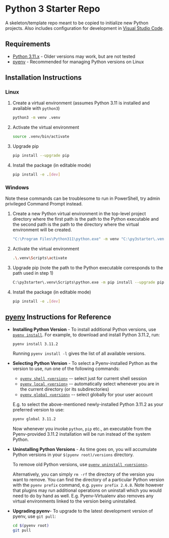 # Python 3 Starter Repo
A skeleton/template repo meant to be copied to initialize new Python projects. Also includes configuration for development in [Visual Studio Code](https://code.visualstudio.com/).

## Requirements
- [Python 3.11.x](https://www.python.org/) - Older versions may work, but are not tested
- [pyenv](https://github.com/pyenv/pyenv#basic-github-checkout) - Recommended for managing Python versions on Linux


## Installation Instructions
### Linux
1. Create a virtual environment (assumes Python 3.11 is installed and available with `python3`)
    
    ```bash
    python3 -m venv .venv
    ```

2. Activate the virtual environment
    
    ```bash
    source .venv/bin/activate
    ```

3. Upgrade pip
    
    ```bash
    pip install --upgrade pip
    ```

4. Install the package (in editable mode)
        
    ```bash
    pip install -e .[dev]
    ```


### Windows
Note these commands can be troublesome to run in PowerShell, try admin privileged Command Prompt instead.
1. Create a new Python virtual environment in the top-level project directory where the first path is the path to the Python executable and the second path is the path to the directory where the virtual environment will be created.
    
    ```bash
    "C:\Program Files\Python311\python.exe" -m venv "C:\py3starter\.venv"
    ```

2. Activate the virtual environment
    
    ```bash
    .\.venv\Scripts\activate
    ```

3. Upgrade pip (note the path to the Python executable corresponds to the path used in step 1)
    
    ```bash
    C:\py3starter\.venv\Scripts\python.exe -m pip install --upgrade pip
    ```

4. Install the package (in editable mode)
        
    ```bash
    pip install -e .[dev]
    ```


## [pyenv](https://github.com/pyenv/pyenv) Instructions for Reference
- **Installing Python Version** - To install additional Python versions, use [`pyenv install`](COMMANDS.md#pyenv-install).
    For example, to download and install Python 3.11.2, run:

    ```sh
    pyenv install 3.11.2
    ```

    Running `pyenv install -l` gives the list of all available versions.

- **Selecting Python Version** - To select a Pyenv-installed Python as the version to use, run one of the following commands:

    * [`pyenv shell <version>`](COMMANDS.md#pyenv-shell) -- select just for current shell session
    * [`pyenv local <version>`](COMMANDS.md#pyenv-local) -- automatically select whenever you are in the current directory (or its subdirectories)
    * [`pyenv global <version>`](COMMANDS.md#pyenv-shell) -- select globally for your user account

    E.g. to select the above-mentioned newly-installed Python 3.11.2 as your preferred version to use:

    ~~~bash
    pyenv global 3.11.2
    ~~~

    Now whenever you invoke `python`, `pip` etc., an executable from the Pyenv-provided
    3.11.2 installation will be run instead of the system Python.

- **Uninstalling Python Versions** -  As time goes on, you will accumulate Python versions in your `$(pyenv root)/versions` directory.

    To remove old Python versions, use [`pyenv uninstall <versions>`](COMMANDS.md#pyenv-uninstall).

    Alternatively, you can simply `rm -rf` the directory of the version you want
    to remove. You can find the directory of a particular Python version
    with the `pyenv prefix` command, e.g. `pyenv prefix 2.6.8`.
    Note however that plugins may run additional operations on uninstall
    which you would need to do by hand as well. E.g. Pyenv-Virtualenv also
    removes any virtual environments linked to the version being uninstalled.

- **Upgrading pyenv**- To upgrade to the latest development version of pyenv, use `git pull`:

    ```sh
    cd $(pyenv root)
    git pull
    ```